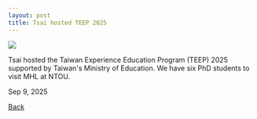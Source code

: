 ```yaml
---
layout: post
title: Tsai hosted TEEP 2025
---
```


<img src="https://raw.githubusercontent.com/Chiacheng-Tsai/Chiacheng-Tsai.github.io/master/images/posts/TEEP2025.png">

Tsai hosted the Taiwan Experience Education Program (TEEP) 2025 supported by Taiwan's Ministry of Education. We have six PhD students to visit MHL at NTOU.

Sep 9, 2025

[Back](https://chiacheng-tsai.github.io/)




